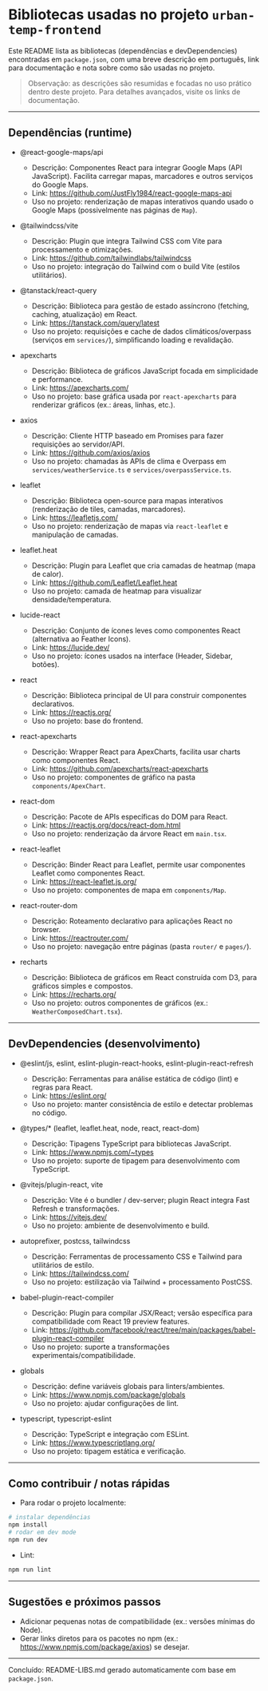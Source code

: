 # Bibliotecas usadas no projeto `urban-temp-frontend`

Este README lista as bibliotecas (dependências e devDependencies) encontradas em `package.json`, com uma breve descrição em português, link para documentação e nota sobre como são usadas no projeto.

> Observação: as descrições são resumidas e focadas no uso prático dentro deste projeto. Para detalhes avançados, visite os links de documentação.

---

## Dependências (runtime)

-   @react-google-maps/api

    -   Descrição: Componentes React para integrar Google Maps (API JavaScript). Facilita carregar mapas, marcadores e outros serviços do Google Maps.
    -   Link: https://github.com/JustFly1984/react-google-maps-api
    -   Uso no projeto: renderização de mapas interativos quando usado o Google Maps (possivelmente nas páginas de `Map`).

-   @tailwindcss/vite

    -   Descrição: Plugin que integra Tailwind CSS com Vite para processamento e otimizações.
    -   Link: https://github.com/tailwindlabs/tailwindcss
    -   Uso no projeto: integração do Tailwind com o build Vite (estilos utilitários).

-   @tanstack/react-query

    -   Descrição: Biblioteca para gestão de estado assíncrono (fetching, caching, atualização) em React.
    -   Link: https://tanstack.com/query/latest
    -   Uso no projeto: requisições e cache de dados climáticos/overpass (serviços em `services/`), simplificando loading e revalidação.

-   apexcharts

    -   Descrição: Biblioteca de gráficos JavaScript focada em simplicidade e performance.
    -   Link: https://apexcharts.com/
    -   Uso no projeto: base gráfica usada por `react-apexcharts` para renderizar gráficos (ex.: áreas, linhas, etc.).

-   axios

    -   Descrição: Cliente HTTP baseado em Promises para fazer requisições ao servidor/API.
    -   Link: https://github.com/axios/axios
    -   Uso no projeto: chamadas às APIs de clima e Overpass em `services/weatherService.ts` e `services/overpassService.ts`.

-   leaflet

    -   Descrição: Biblioteca open-source para mapas interativos (renderização de tiles, camadas, marcadores).
    -   Link: https://leafletjs.com/
    -   Uso no projeto: renderização de mapas via `react-leaflet` e manipulação de camadas.

-   leaflet.heat

    -   Descrição: Plugin para Leaflet que cria camadas de heatmap (mapa de calor).
    -   Link: https://github.com/Leaflet/Leaflet.heat
    -   Uso no projeto: camada de heatmap para visualizar densidade/temperatura.

-   lucide-react

    -   Descrição: Conjunto de ícones leves como componentes React (alternativa ao Feather Icons).
    -   Link: https://lucide.dev/
    -   Uso no projeto: ícones usados na interface (Header, Sidebar, botões).

-   react

    -   Descrição: Biblioteca principal de UI para construir componentes declarativos.
    -   Link: https://reactjs.org/
    -   Uso no projeto: base do frontend.

-   react-apexcharts

    -   Descrição: Wrapper React para ApexCharts, facilita usar charts como componentes React.
    -   Link: https://github.com/apexcharts/react-apexcharts
    -   Uso no projeto: componentes de gráfico na pasta `components/ApexChart`.

-   react-dom

    -   Descrição: Pacote de APIs específicas do DOM para React.
    -   Link: https://reactjs.org/docs/react-dom.html
    -   Uso no projeto: renderização da árvore React em `main.tsx`.

-   react-leaflet

    -   Descrição: Binder React para Leaflet, permite usar componentes Leaflet como componentes React.
    -   Link: https://react-leaflet.js.org/
    -   Uso no projeto: componentes de mapa em `components/Map`.

-   react-router-dom

    -   Descrição: Roteamento declarativo para aplicações React no browser.
    -   Link: https://reactrouter.com/
    -   Uso no projeto: navegação entre páginas (pasta `router/` e `pages/`).

-   recharts
    -   Descrição: Biblioteca de gráficos em React construída com D3, para gráficos simples e compostos.
    -   Link: https://recharts.org/
    -   Uso no projeto: outros componentes de gráficos (ex.: `WeatherComposedChart.tsx`).

---

## DevDependencies (desenvolvimento)

-   @eslint/js, eslint, eslint-plugin-react-hooks, eslint-plugin-react-refresh

    -   Descrição: Ferramentas para análise estática de código (lint) e regras para React.
    -   Link: https://eslint.org/
    -   Uso no projeto: manter consistência de estilo e detectar problemas no código.

-   @types/\* (leaflet, leaflet.heat, node, react, react-dom)

    -   Descrição: Tipagens TypeScript para bibliotecas JavaScript.
    -   Link: https://www.npmjs.com/~types
    -   Uso no projeto: suporte de tipagem para desenvolvimento com TypeScript.

-   @vitejs/plugin-react, vite

    -   Descrição: Vite é o bundler / dev-server; plugin React integra Fast Refresh e transformações.
    -   Link: https://vitejs.dev/
    -   Uso no projeto: ambiente de desenvolvimento e build.

-   autoprefixer, postcss, tailwindcss

    -   Descrição: Ferramentas de processamento CSS e Tailwind para utilitários de estilo.
    -   Link: https://tailwindcss.com/
    -   Uso no projeto: estilização via Tailwind + processamento PostCSS.

-   babel-plugin-react-compiler

    -   Descrição: Plugin para compilar JSX/React; versão específica para compatibilidade com React 19 preview features.
    -   Link: https://github.com/facebook/react/tree/main/packages/babel-plugin-react-compiler
    -   Uso no projeto: suporte a transformações experimentais/compatibilidade.

-   globals

    -   Descrição: define variáveis globais para linters/ambientes.
    -   Link: https://www.npmjs.com/package/globals
    -   Uso no projeto: ajudar configurações de lint.

-   typescript, typescript-eslint
    -   Descrição: TypeScript e integração com ESLint.
    -   Link: https://www.typescriptlang.org/
    -   Uso no projeto: tipagem estática e verificação.

---

## Como contribuir / notas rápidas

-   Para rodar o projeto localmente:

```bash
# instalar dependências
npm install
# rodar em dev mode
npm run dev
```

-   Lint:

```bash
npm run lint
```

---

## Sugestões e próximos passos

-   Adicionar pequenas notas de compatibilidade (ex.: versões mínimas do Node).
-   Gerar links diretos para os pacotes no npm (ex.: https://www.npmjs.com/package/axios) se desejar.

---

Concluído: README-LIBS.md gerado automaticamente com base em `package.json`.
